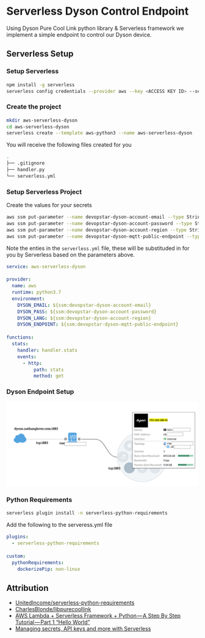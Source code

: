 # Serverless Dyson Control Endpoint

Using Dyson Pure Cool Link python library & Serverless framework we implement a simple endpoint to control our Dyson device.

## Serverless Setup

### Setup Serverless

```bash
npm install -g serverless
serverless config credentials --provider aws --key <ACCESS KEY ID> --secret <SECRET KEY>
```

### Create the project

```bash
mkdir aws-serverless-dyson
cd aws-serverless-dyson
serverless create --template aws-python3 --name aws-serverless-dyson
```

You will receive the following files created for you

```bash
.
├── .gitignore
├── handler.py
└── serverless.yml
```

### Setup Serverless Project

Create the values for your secrets

```bash
aws ssm put-parameter --name devopstar-dyson-account-email --type String --value <dyson-account-email>
aws ssm put-parameter --name devopstar-dyson-account-password --type String --value <dyson-account-password>
aws ssm put-parameter --name devopstar-dyson-account-region --type String --value <dyson-account-region>
aws ssm put-parameter --name devopstar-dyson-mqtt-public-endpoint --type String --value <dyson-mqtt-public-endpoint>
```

Note the enties in the `serverless.yml` file, these will be substituded in for you by Serverless based on the parameters above.

```yaml
service: aws-serverless-dyson

provider:
  name: aws
  runtime: python3.7
  environment:
    DYSON_EMAIL: ${ssm:devopstar-dyson-account-email}
    DYSON_PASS: ${ssm:devopstar-dyson-account-password}
    DYSON_LANG: ${ssm:devopstar-dyson-account-region}
    DYSON_ENDPOINT: ${ssm:devopstar-dyson-mqtt-public-endpoint}

functions:
  stats:
    handler: handler.stats
    events:
      - http:
          path: stats
          method: get
```

### Dyson Endpoint Setup

![Dyson Networking Internal](img/dyson-networking-local.png)

### Python Requirements

```bash
serverless plugin install -n serverless-python-requirements
```

Add the following to the serveress.yml file

```yaml
plugins:
  - serverless-python-requirements

custom:
  pythonRequirements:
    dockerizePip: non-linux
```

## Attribution

- [UnitedIncome/serverless-python-requirements](https://github.com/UnitedIncome/serverless-python-requirements)
- [CharlesBlonde/libpurecoollink](https://github.com/CharlesBlonde/libpurecoollink)
- [AWS Lambda + Serverless Framework + Python — A Step By Step Tutorial — Part 1 “Hello World”](https://medium.com/devopslinks/aws-lambda-serverless-framework-python-part-1-a-step-by-step-hello-world-4182202aba4a)
- [Managing secrets, API keys and more with Serverless](https://serverless.com/blog/serverless-secrets-api-keys/)
